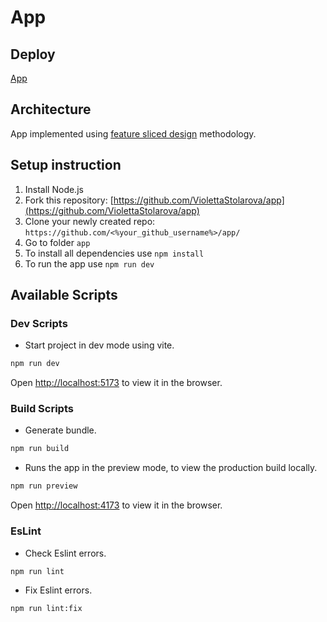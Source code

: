# App

## Deploy
[App](https://best-application.netlify.app/)

## Architecture
App implemented using [feature sliced design](https://feature-sliced.design/) methodology.

## Setup instruction
1. Install Node.js
2. Fork this repository: [https://github.com/ViolettaStolarova/app](https://github.com/ViolettaStolarova/app)
3. Clone your newly created repo: `https://github.com/<%your_github_username%>/app/`
4. Go to folder `app`
5. To install all dependencies use `npm install`
6. To run the app use `npm run dev`

## Available Scripts

### Dev Scripts

- Start project in dev mode using vite.
```bash
npm run dev
```
Open [http://localhost:5173](http://localhost:5173) to view it in the browser.


### Build Scripts

- Generate bundle.
```bash
npm run build
```

- Runs the app in the preview mode, to view the production build locally.
```bash
npm run preview
```
Open [http://localhost:4173](http://localhost:4173) to view it in the browser.


### EsLint

- Check Eslint errors.
```bash
npm run lint
```

- Fix Eslint errors.
```bash
npm run lint:fix
```
